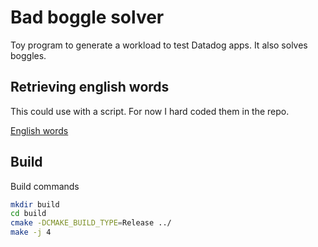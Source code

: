 # Bad boggle solver

Toy program to generate a workload to test Datadog apps.
It also solves boggles.

## Retrieving english words

This could use with a script. For now I hard coded them in the repo.

[English words](https://github.com/dwyl/english-words.git)

## Build

Build commands

```bash
mkdir build
cd build
cmake -DCMAKE_BUILD_TYPE=Release ../
make -j 4
```
